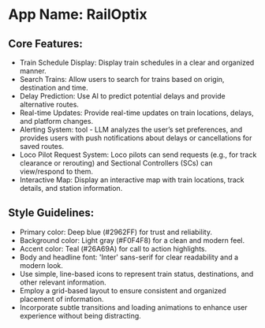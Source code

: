# **App Name**: RailOptix

## Core Features:

- Train Schedule Display: Display train schedules in a clear and organized manner.
- Search Trains: Allow users to search for trains based on origin, destination and time.
- Delay Prediction: Use AI to predict potential delays and provide alternative routes.
- Real-time Updates: Provide real-time updates on train locations, delays, and platform changes.
- Alerting System: tool - LLM analyzes the user’s set preferences, and provides users with push notifications about delays or cancellations for saved routes.
- Loco Pilot Request System: Loco pilots can send requests (e.g., for track clearance or rerouting) and Sectional Controllers (SCs) can view/respond to them.
- Interactive Map: Display an interactive map with train locations, track details, and station information.

## Style Guidelines:

- Primary color: Deep blue (#2962FF) for trust and reliability.
- Background color: Light gray (#F0F4F8) for a clean and modern feel.
- Accent color: Teal (#26A69A) for call to action highlights.
- Body and headline font: 'Inter' sans-serif for clear readability and a modern look.
- Use simple, line-based icons to represent train status, destinations, and other relevant information.
- Employ a grid-based layout to ensure consistent and organized placement of information.
- Incorporate subtle transitions and loading animations to enhance user experience without being distracting.